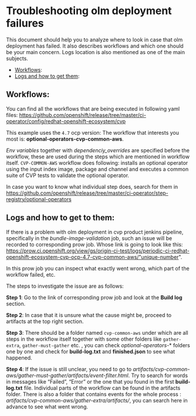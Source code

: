 # Troubleshooting olm deployment failures

This document should help you to analyze where to look in case that olm deployment has failed. It also describes workflows and which one should be your main concern. Logs location is also mentioned as one of the main subjects.
* [Workflows](#Workflows):
* [Logs and how to get them](#Logs-and-how-to-get-to-them):

## Workflows:
You can find all the workflows that are being executed in following yaml files:
https://github.com/openshift/release/tree/master/ci-operator/config/redhat-openshift-ecosystem/cvp

This example uses the `4.7` ocp version:
The workflow that interests you most is: **optional-operators-cvp-common-aws**.

*Env variables* together with *dependenciy_overrides* are specified before the workflow, these are used during the steps which are mentioned in workflow itself.
`CVP-COMMON-AWS` workflow does following: installs an optional operator using the input index image, package and channel and executes a common suite of CVP tests to validate the optional operator.

In case you want to know what individual step does, search for them in https://github.com/openshift/release/tree/master/ci-operator/step-registry/optional-operators


## Logs and how to get to them:
If there is a problem with olm deployment in cvp product jenkins pipeline, specifically in the *bundle-image-validation* job, such an issue will be recorded to corresponding prow job.
Whose link is going to look like this: 
https://prow.ci.openshift.org/view/gs/origin-ci-test/logs/periodic-ci-redhat-openshift-ecosystem-cvp-ocp-4.7-cvp-common-aws/"unique-number".

In this prow job you can inspect what exactly went wrong, which part of the workflow failed, etc.

The steps to investigate the issue are as follows:

**Step 1**: Go to the link of corresponding prow job and look at the **Build log** section.

**Step 2**: In case that it is unsure what the cause might be, proceed to artifacts at the top right section. 

**Step 3**: There should be a folder named `cvp-common-aws` under which are all steps in the workflow itself together with some other folders like `gather-extra`, `gather-must-gather` etc. , you can check *optional-operators-** folders one by one and check for **build-log.txt** and **finished.json** to see what happened.

**Step 4**: If the issue is still unclear, you need to go to *artifacts/cvp-common-aws/gather-must-gather/artifacts/event-filter.html*. Try to search for words in messages like “Failed”, “Error” or the one that you found in the first **build-log.txt** file.
Individual parts of the workflow can be found in the artifacts folder. There is also a folder that contains events for the whole process : *artifacts/cvp-common-aws/gather-extra/artifacts/*, you can search here in advance to see what went wrong.
